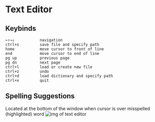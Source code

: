# Text Editor 

## Keybinds  
```
←↑→↓           navigation
ctrl+s         save file and specify path
home           move cursor to front of line 
end            move cursor to end of line 
pg up          previous page
pg dn          next page
ctrl+l         load or create new file
ctrl+z         undo
ctrl+d         load dictionary and specify path
ctrl+x         quit
```

## Spelling Suggestions 
Located at the bottom of the window when cursor is over misspelled (highlighted) word 
![img of text editor](/../screenshots/text-editor-demo2.jpg?raw=true)
